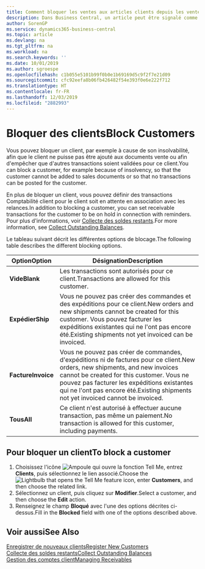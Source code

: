 ```yaml
---
title: Comment bloquer les ventes aux articles clients depuis les ventes ou les achats
description: Dans Business Central, un article peut être signalé comme bloqué pour la vente, bloqué pour l'achat ou bloqué dans tous les cas.
author: SorenGP
ms.service: dynamics365-business-central
ms.topic: article
ms.devlang: na
ms.tgt_pltfrm: na
ms.workload: na
ms.search.keywords: ''
ms.date: 10/01/2019
ms.author: sgroespe
ms.openlocfilehash: c1b055e5101b99f0b0e1b69169d5c9f2f7e21d09
ms.sourcegitcommit: cfc92eefa8b06fb426482f54e393f0e6e222f712
ms.translationtype: HT
ms.contentlocale: fr-FR
ms.lasthandoff: 12/03/2019
ms.locfileid: "2882993"
---
```

# <a name="block-customers"></a><span data-ttu-id="353a7-103">Bloquer des clients</span><span class="sxs-lookup"><span data-stu-id="353a7-103">Block Customers</span></span>
<span data-ttu-id="353a7-104">Vous pouvez bloquer un client, par exemple à cause de son insolvabilité, afin que le client ne puisse pas être ajouté aux documents vente ou afin d'empêcher que d'autres transactions soient validées pour ce client.</span><span class="sxs-lookup"><span data-stu-id="353a7-104">You can block a customer, for example because of insolvency, so that the customer cannot be added to sales documents or so that no transactions can be posted for the customer.</span></span>

<span data-ttu-id="353a7-105">En plus de bloquer un client, vous pouvez définir des transactions Comptabilité client pour le client soit en attente en association avec les relances.</span><span class="sxs-lookup"><span data-stu-id="353a7-105">In addition to blocking a customer, you can set receivable transactions for the customer to be on hold in connection with reminders.</span></span> <span data-ttu-id="353a7-106">Pour plus d'informations, voir [Collecte des soldes restants](receivables-collect-outstanding-balances.md).</span><span class="sxs-lookup"><span data-stu-id="353a7-106">For more information, see [Collect Outstanding Balances](receivables-collect-outstanding-balances.md).</span></span>   

<span data-ttu-id="353a7-107">Le tableau suivant décrit les différentes options de blocage.</span><span class="sxs-lookup"><span data-stu-id="353a7-107">The following table describes the different blocking options.</span></span>  

|<span data-ttu-id="353a7-108">Option</span><span class="sxs-lookup"><span data-stu-id="353a7-108">Option</span></span>|<span data-ttu-id="353a7-109">Désignation</span><span class="sxs-lookup"><span data-stu-id="353a7-109">Description</span></span>|  
|--------------------|------------|  
|<span data-ttu-id="353a7-110">**Vide**</span><span class="sxs-lookup"><span data-stu-id="353a7-110">**Blank**</span></span>|<span data-ttu-id="353a7-111">Les transactions sont autorisés pour ce client.</span><span class="sxs-lookup"><span data-stu-id="353a7-111">Transactions are allowed for this customer.</span></span>|
|<span data-ttu-id="353a7-112">**Expédier**</span><span class="sxs-lookup"><span data-stu-id="353a7-112">**Ship**</span></span>|<span data-ttu-id="353a7-113">Vous ne pouvez pas créer des commandes et des expéditions pour ce client.</span><span class="sxs-lookup"><span data-stu-id="353a7-113">New orders and new shipments cannot be created for this customer.</span></span> <span data-ttu-id="353a7-114">Vous pouvez facturer les expéditions existantes qui ne l'ont pas encore été.</span><span class="sxs-lookup"><span data-stu-id="353a7-114">Existing shipments not yet invoiced can be invoiced.</span></span>|  
|<span data-ttu-id="353a7-115">**Facture**</span><span class="sxs-lookup"><span data-stu-id="353a7-115">**Invoice**</span></span>|<span data-ttu-id="353a7-116">Vous ne pouvez pas créer de commandes, d'expéditions ni de factures pour ce client.</span><span class="sxs-lookup"><span data-stu-id="353a7-116">New orders, new shipments, and new invoices cannot be created for this customer.</span></span> <span data-ttu-id="353a7-117">Vous ne pouvez pas facturer les expéditions existantes qui ne l'ont pas encore été.</span><span class="sxs-lookup"><span data-stu-id="353a7-117">Existing shipments not yet invoiced cannot be invoiced.</span></span>|  
|<span data-ttu-id="353a7-118">**Tous**</span><span class="sxs-lookup"><span data-stu-id="353a7-118">**All**</span></span>|<span data-ttu-id="353a7-119">Ce client n'est autorisé à effectuer aucune transaction, pas même un paiement.</span><span class="sxs-lookup"><span data-stu-id="353a7-119">No transaction is allowed for this customer, including payments.</span></span>|  

## <a name="to-block-a-customer"></a><span data-ttu-id="353a7-120">Pour bloquer un client</span><span class="sxs-lookup"><span data-stu-id="353a7-120">To block a customer</span></span>  
1. <span data-ttu-id="353a7-121">Choisissez l'icône ![Ampoule qui ouvre la fonction Tell Me](media/ui-search/search_small.png "Dites-moi ce que vous voulez faire"), entrez **Clients**, puis sélectionnez le lien associé.</span><span class="sxs-lookup"><span data-stu-id="353a7-121">Choose the ![Lightbulb that opens the Tell Me feature](media/ui-search/search_small.png "Tell me what you want to do") icon, enter **Customers**, and then choose the related link.</span></span>
2. <span data-ttu-id="353a7-122">Sélectionnez un client, puis cliquez sur **Modifier**.</span><span class="sxs-lookup"><span data-stu-id="353a7-122">Select a customer, and then choose the **Edit** action.</span></span>
3. <span data-ttu-id="353a7-123">Renseignez le champ **Bloqué** avec l'une des options décrites ci-dessus.</span><span class="sxs-lookup"><span data-stu-id="353a7-123">Fill in the **Blocked** field with one of the options described above.</span></span>

## <a name="see-also"></a><span data-ttu-id="353a7-124">Voir aussi</span><span class="sxs-lookup"><span data-stu-id="353a7-124">See Also</span></span>  
[<span data-ttu-id="353a7-125">Enregistrer de nouveaux clients</span><span class="sxs-lookup"><span data-stu-id="353a7-125">Register New Customers</span></span>](sales-how-register-new-customers.md)  
[<span data-ttu-id="353a7-126">Collecte des soldes restants</span><span class="sxs-lookup"><span data-stu-id="353a7-126">Collect Outstanding Balances</span></span>](receivables-collect-outstanding-balances.md)  
[<span data-ttu-id="353a7-127">Gestion des comptes client</span><span class="sxs-lookup"><span data-stu-id="353a7-127">Managing Receivables</span></span>](receivables-manage-receivables.md)  
